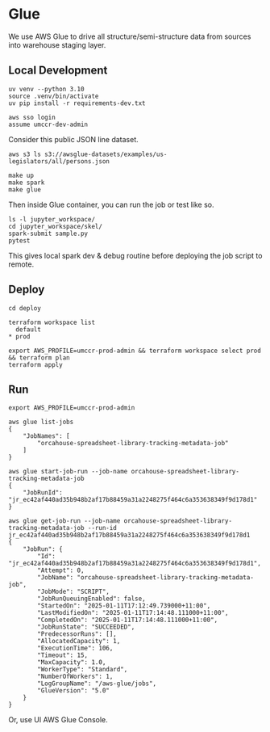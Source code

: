 # Glue

We use AWS Glue to drive all structure/semi-structure data from sources into warehouse staging layer.

## Local Development

```
uv venv --python 3.10
source .venv/bin/activate
uv pip install -r requirements-dev.txt
```

```
aws sso login
assume umccr-dev-admin
```

Consider this public JSON line dataset.

```
aws s3 ls s3://awsglue-datasets/examples/us-legislators/all/persons.json
```

```
make up
make spark
make glue
```

Then inside Glue container, you can run the job or test like so.
```
ls -l jupyter_workspace/
cd jupyter_workspace/skel/
spark-submit sample.py
pytest
```

This gives local spark dev & debug routine before deploying the job script to remote.


## Deploy

```
cd deploy
```

```
terraform workspace list
  default
* prod
```

```
export AWS_PROFILE=umccr-prod-admin && terraform workspace select prod && terraform plan
terraform apply
```

## Run

```
export AWS_PROFILE=umccr-prod-admin
```

```
aws glue list-jobs
{
    "JobNames": [
        "orcahouse-spreadsheet-library-tracking-metadata-job"
    ]
}
```

```
aws glue start-job-run --job-name orcahouse-spreadsheet-library-tracking-metadata-job
{
    "JobRunId": "jr_ec42af440ad35b948b2af17b88459a31a2248275f464c6a353638349f9d178d1"
}
```

```
aws glue get-job-run --job-name orcahouse-spreadsheet-library-tracking-metadata-job --run-id jr_ec42af440ad35b948b2af17b88459a31a2248275f464c6a353638349f9d178d1
{
    "JobRun": {
        "Id": "jr_ec42af440ad35b948b2af17b88459a31a2248275f464c6a353638349f9d178d1",
        "Attempt": 0,
        "JobName": "orcahouse-spreadsheet-library-tracking-metadata-job",
        "JobMode": "SCRIPT",
        "JobRunQueuingEnabled": false,
        "StartedOn": "2025-01-11T17:12:49.739000+11:00",
        "LastModifiedOn": "2025-01-11T17:14:48.111000+11:00",
        "CompletedOn": "2025-01-11T17:14:48.111000+11:00",
        "JobRunState": "SUCCEEDED",
        "PredecessorRuns": [],
        "AllocatedCapacity": 1,
        "ExecutionTime": 106,
        "Timeout": 15,
        "MaxCapacity": 1.0,
        "WorkerType": "Standard",
        "NumberOfWorkers": 1,
        "LogGroupName": "/aws-glue/jobs",
        "GlueVersion": "5.0"
    }
}
```

Or, use UI AWS Glue Console.
